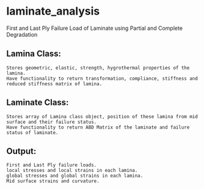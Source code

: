 # laminate_analysis
First and Last Ply Failure Load of Laminate using Partial and Complete Degradation

## Lamina Class:
    Stores geometric, elastic, strength, hygrothermal properties of the lamina.
    Have functionality to return transformation, compliance, stiffness and reduced stiffness matrix of lamina.

## Laminate Class:
    Stores array of Lamina class object, position of these lamina from mid surface and their failure status.
    Have functionality to return ABD Matrix of the laminate and failure status of laminate.

## Output:
    First and Last Ply failure loads.
    local stresses and local strains in each lamina.
    global stresses and global strains in each lamina.
    Mid surface strains and curvature.
